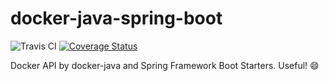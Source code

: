 # docker-java-spring-boot
![Travis CI](https://travis-ci.org/jliu666/docker-java-spring-boot.svg?branch=master)
[![Coverage Status](https://coveralls.io/repos/github/jliu666/docker-java-spring-boot/badge.svg?branch=master)](https://coveralls.io/github/jliu666/docker-java-spring-boot?branch=master)



Docker API by docker-java and Spring Framework Boot Starters. Useful! :smile:
